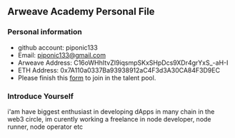 ## Arweave Academy Personal File

### Personal information

- github account: piponic133
- Email: piponic133@gmail.com
- Arweave Address: C16oWHhItvZI9iqsmpSKxSHpDcs9XDr4grYxS_-aH-I
- ETH Address: 0x7A110a0337Ba93938912aC4F3d3A30CA84F3D9EC
- Please finish this [form](https://docs.google.com/forms/d/e/1FAIpQLSfWA5fIIcBgmRppm3jNz5vmf9Mai_QMVil-2pO4r7YKn_Zhtw/viewform?usp=sf_link) to join in the talent pool.

### Introduce Yourself
 i'am have biggest enthusiast in developing dApps in many chain in the web3 circle, im curently working a freelance in node developer, node runner, node operator etc
